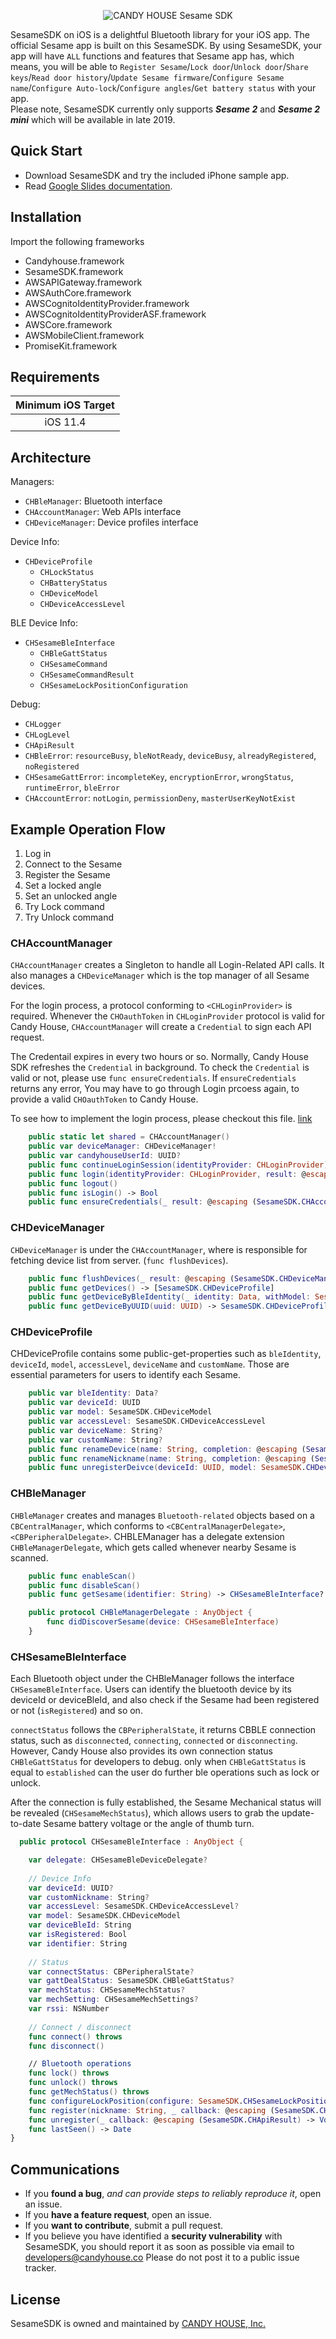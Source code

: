 <p align="center" >
  <img src="https://cdn.shopify.com/s/files/1/0016/1870/6495/files/SesameSDK_iOS.png" alt="CANDY HOUSE Sesame SDK" title="SesameSDK">
</p>


SesameSDK on iOS is a delightful Bluetooth library for your iOS app. The official Sesame app is built on this SesameSDK. By using SesameSDK, your app will have `ALL` functions and features that Sesame app has, which means, you will be able to `Register Sesame`/`Lock door`/`Unlock door`/`Share keys`/`Read door history`/`Update Sesame firmware`/`Configure Sesame name`/`Configure Auto-lock`/`Configure angles`/`Get battery status` with your app.<br>Please note, SesameSDK currently only supports ___Sesame 2___ and ___Sesame 2 mini___ which will be available in late 2019.


## Quick Start

- Download SesameSDK and try the included iPhone sample app.
- Read [Google Slides documentation](https://docs.google.com/presentation/d/1ms6W1ljdULRB0hyiKdXTzQwN9LeCVXVeEiwN1pF7_G4/edit?usp=sharing).


## Installation
Import the following frameworks

- Candyhouse.framework
- SesameSDK.framework
- AWSAPIGateway.framework
- AWSAuthCore.framework
- AWSCognitoIdentityProvider.framework
- AWSCognitoIdentityProviderASF.framework
- AWSCore.framework
- AWSMobileClient.framework
- PromiseKit.framework

## Requirements

 Minimum iOS Target  | 
|:---------------------------:|
 iOS 11.4 | 


## Architecture

Managers:
* `CHBleManager`: Bluetooth interface
* `CHAccountManager`: Web APIs interface
* `CHDeviceManager`: Device profiles interface

Device Info:
* `CHDeviceProfile`
    * `CHLockStatus`
    * `CHBatteryStatus`
    * `CHDeviceModel`
    * `CHDeviceAccessLevel`

BLE Device Info:
* `CHSesameBleInterface`
    * `CHBleGattStatus`
    * `CHSesameCommand`
    * `CHSesameCommandResult`
    * `CHSesameLockPositionConfiguration`

Debug:
* `CHLogger`
* `CHLogLevel`
* `CHApiResult`
* `CHBleError`: `resourceBusy`, `bleNotReady`, `deviceBusy`, `alreadyRegistered`, `noRegistered`
* `CHSesameGattError`: `incompleteKey`, `encryptionError`, `wrongStatus`, `runtimeError`, `bleError`
* `CHAccountError`: `notLogin`, `permissionDeny`, `masterUserKeyNotExist`

## Example Operation Flow

1. Log in
1. Connect to the Sesame
1. Register the Sesame
1. Set a locked angle
1. Set an unlocked angle
1. Try Lock command
1. Try Unlock command

### CHAccountManager
`CHAccountManager` creates a Singleton to handle all Login-Related API calls. It also manages a `CHDeviceManager` which is the top manager of all Sesame devices. 

For the login process, a protocol conforming to `<CHLoginProvider>` is required. Whenever the `CHOauthToken` in `CHLoginProvider` protocol is valid for Candy House, `CHAccountManager` will create a `Credential` to sign each API request. 

The Credentail expires in every two hours or so. Normally, Candy House SDK refreshes the `Credential` in background. To check the `Credential` is valid or not, please use `func ensureCredentials`. If `ensureCredentials` returns any error, You may have to go through Login prcoess again, to provide a valid `CHOauthToken` to Candy House.

To see how to implement the login process, please checkout this file. [link](https://github.com/CANDY-HOUSE/SDK_iOS_SSM2_DEMO/blob/master/Sesame2SDKDemo/AWSServiceClient.swift)

```swift
    public static let shared = CHAccountManager()
    public var deviceManager: CHDeviceManager!
    public var candyhouseUserId: UUID?
    public func continueLoginSession(identityProvider: CHLoginProvider)
    public func login(identityProvider: CHLoginProvider, result: @escaping (SesameSDK.CHAccountManager, SesameSDK.CHApiResult) -> Void)
    public func logout()
    public func isLogin() -> Bool
    public func ensureCredentials(_ result: @escaping (SesameSDK.CHAccountManager, SesameSDK.CHApiResult) -> Void)

```
### CHDeviceManager
`CHDeviceManager` is under the `CHAccountManager`, where is responsible for fetching device list from server. (`func flushDevices`).

```swift
    public func flushDevices(_ result: @escaping (SesameSDK.CHDeviceManager?, SesameSDK.CHApiResult, [SesameSDK.CHDeviceProfile]?) -> Void)
    public func getDevices() -> [SesameSDK.CHDeviceProfile]
    public func getDeviceByBleIdentity(_ identity: Data, withModel: SesameSDK.CHDeviceModel) -> SesameSDK.CHDeviceProfile?
    public func getDeviceByUUID(uuid: UUID) -> SesameSDK.CHDeviceProfile?
```

### CHDeviceProfile
CHDeviceProfile contains some public-get-properties such as `bleIdentity`, `deviceId`, `model`, `accessLevel`, `deviceName` and `customName`. Those are essential parameters for users to identify each Sesame.
```swift
    public var bleIdentity: Data?
    public var deviceId: UUID
    public var model: SesameSDK.CHDeviceModel
    public var accessLevel: SesameSDK.CHDeviceAccessLevel
    public var deviceName: String?
    public var customName: String?
    public func renameDevice(name: String, completion: @escaping (SesameSDK.CHApiResult) -> Void) throws
    public func renameNickname(name: String, completion: @escaping (SesameSDK.CHApiResult) -> Void)
    public func unregisterDeivce(deviceId: UUID, model: SesameSDK.CHDeviceModel, completion: @escaping (SesameSDK.CHApiResult) -> Void)
```

### CHBleManager

`CHBleManager` creates and manages `Bluetooth-related` objects based on a `CBCentralManager`, which conforms to `<CBCentralManagerDelegate>`, `<CBPeripheralDelegate>`.
CHBLEManager has a delegate extension `CHBleManagerDelegate`, which gets called whenever nearby Sesame is scanned.
```swift
    public func enableScan()
    public func disableScan()
    public func getSesame(identifier: String) -> CHSesameBleInterface?

    public protocol CHBleManagerDelegate : AnyObject {
        func didDiscoverSesame(device: CHSesameBleInterface)
    }

```

### CHSesameBleInterface
Each Bluetooth object under the CHBleManager follows the interface `CHSesameBleInterface`. Users can identify the bluetooth device by its deviceId or deviceBleId, and also check if the Sesame had been registered or not (`isRegistered`) and so on.

`connectStatus` follows the `CBPeripheralState`, it returns CBBLE connection status, such as `disconnected`, `connecting`, `connected` or `disconnecting`. However, Candy House also provides its own connection status `CHBleGattStatus` for developers to debug. only when `CHBleGattStatus` is equal to `established` can the user do further ble operations such as lock or unlock.

After the connection is fully established, the Sesame Mechanical status will be revealed (`CHSesameMechStatus`), which allows users to grab the update-to-date Sesame battery voltage or the angle of thumb turn.

```swift
  public protocol CHSesameBleInterface : AnyObject {

    var delegate: CHSesameBleDeviceDelegate?
    
    // Device Info
    var deviceId: UUID?
    var customNickname: String?
    var accessLevel: SesameSDK.CHDeviceAccessLevel?
    var model: SesameSDK.CHDeviceModel
    var deviceBleId: String
    var isRegistered: Bool
    var identifier: String
    
    // Status
    var connectStatus: CBPeripheralState?
    var gattDealStatus: SesameSDK.CHBleGattStatus?
    var mechStatus: CHSesameMechStatus?
    var mechSetting: CHSesameMechSettings?
    var rssi: NSNumber
    
    // Connect / disconnect
    func connect() throws
    func disconnect()

    // Bluetooth operations
    func lock() throws
    func unlock() throws
    func getMechStatus() throws
    func configureLockPosition(configure: SesameSDK.CHSesameLockPositionConfiguration) throws
    func register(nickname: String, _ callback: @escaping (SesameSDK.CHApiResult) -> Void) throws
    func unregister(_ callback: @escaping (SesameSDK.CHApiResult) -> Void) throws
    func lastSeen() -> Date
}
```

## Communications

- If you **found a bug**, _and can provide steps to reliably reproduce it_, open an issue.
- If you **have a feature request**, open an issue.
- If you **want to contribute**, submit a pull request.
- If you believe you have identified a **security vulnerability** with SesameSDK, you should report it as soon as possible via email to developers@candyhouse.co Please do not post it to a public issue tracker.

## License
SesameSDK is owned and maintained by [CANDY HOUSE, Inc.](https://jp.candyhouse.co/)

